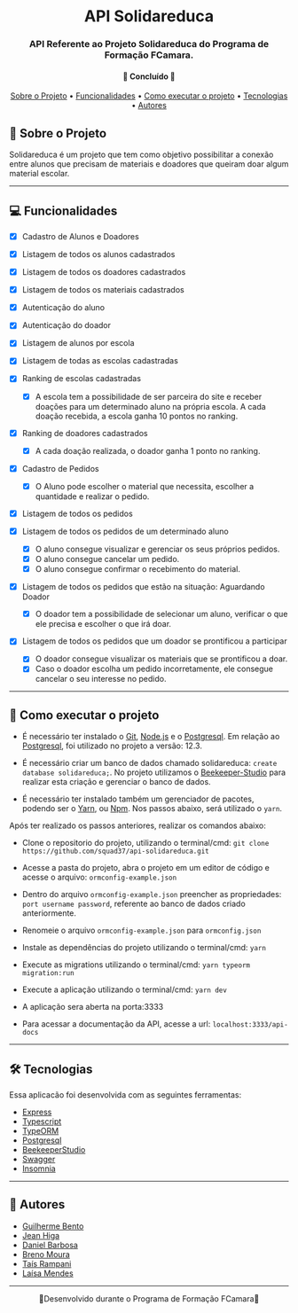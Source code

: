 <h1 align="center">API Solidareduca</h1>

<h3 align="center">
    API Referente ao Projeto Solidareduca do Programa de Formação FCamara.
</h3>

<h4 align="center">
🚀 Concluído 🚀
</h4>

<p align="center">
  <a href="#-Sobre-o-Projeto">Sobre o Projeto</a> •
  <a href="#-Funcionalidades">Funcionalidades</a> •
  <a href="#-Como-executar-o-projeto">Como executar o projeto</a> •
  <a href="#-Tecnologias">Tecnologias</a> •
  <a href="#-Autores">Autores</a>
</p>


## 📙 Sobre o Projeto


Solidareduca é um projeto que tem como objetivo possibilitar a conexão entre alunos que precisam de materiais e doadores que queiram doar algum material escolar. 

---

## 💻 Funcionalidades

- [x] Cadastro de Alunos e Doadores
- [x] Listagem de todos os alunos cadastrados
- [x] Listagem de todos os doadores cadastrados
- [x] Listagem de todos os materiais cadastrados
- [x] Autenticação do aluno
- [x] Autenticação do doador
- [x] Listagem de alunos por escola

- [x] Listagem de todas as escolas cadastradas
- [x] Ranking de escolas cadastradas
    - [x] A escola tem a possibilidade de ser parceira do site e receber doações para um determinado aluno na própria escola. A cada doação recebida, a escola ganha 10 pontos no ranking.
- [x] Ranking de doadores cadastrados
  - [x] A cada doação realizada, o doador ganha 1 ponto no ranking.

- [x] Cadastro de Pedidos
  - [x] O Aluno pode escolher o material que necessita, escolher a quantidade e realizar o pedido.
- [x] Listagem de todos os pedidos
- [x] Listagem de todos os pedidos de um determinado aluno
  - [x] O aluno consegue visualizar e gerenciar os seus próprios pedidos.
  - [x] O aluno consegue cancelar um pedido.
  - [x] O aluno consegue confirmar o recebimento do material.
- [x] Listagem de todos os pedidos que estão na situação: Aguardando Doador
  - [x] O doador tem a possibilidade de selecionar um aluno, verificar o que ele precisa e escolher o que irá doar.
- [x] Listagem de todos os pedidos que um doador se prontificou a participar
  - [x] O doador consegue visualizar os materiais que se prontificou a doar.
  - [x] Caso o doador escolha um pedido incorretamente, ele consegue cancelar o seu interesse no pedido.
  
---

## 🔸 Como executar o projeto

- É necessário ter instalado o [Git](https://git-scm.com/), [Node.js](https://nodejs.org/en/) e o [Postgresql](https://www.postgresql.org/). Em relação ao [Postgresql](https://www.postgresql.org/), foi utilizado no projeto a versão: 12.3.

- É necessário criar um banco de dados chamado solidareduca: `create database solidareduca;`. No projeto utilizamos o [Beekeeper-Studio](https://www.beekeeperstudio.io/) para realizar esta criação e gerenciar o banco de dados.

- É necessário ter instalado também um gerenciador de pacotes, podendo ser o [Yarn](https://yarnpkg.com/), ou [Npm](https://www.npmjs.com/). Nos passos abaixo, será utilizado o `yarn`.

Após ter realizado os passos anteriores, realizar os comandos abaixo:

- Clone o repositorio do projeto, utilizando o terminal/cmd: `git clone https://github.com/squad37/api-solidareduca.git`

- Acesse a pasta do projeto, abra o projeto em um editor de código e acesse o arquivo: `ormconfig-example.json`

- Dentro do arquivo `ormconfig-example.json` preencher as propriedades: `port username password`, referente ao banco de dados criado anteriormente.

- Renomeie o arquivo `ormconfig-example.json` para `ormconfig.json`

- Instale as dependências do projeto utilizando o terminal/cmd: `yarn`

- Execute as migrations utilizando o terminal/cmd: `yarn typeorm migration:run`

- Execute a aplicação utilizando o terminal/cmd: `yarn dev`

- A aplicação sera aberta na porta:3333

- Para acessar a documentação da API, acesse a url: `localhost:3333/api-docs`

---

## 🛠 Tecnologias

Essa aplicacão foi desenvolvida com as seguintes ferramentas:

- [Express](https://expressjs.com/pt-br/)
- [Typescript](https://www.typescriptlang.org/)
- [TypeORM](https://typeorm.io)
- [Postgresql](https://www.postgresql.org/)
- [BeekeeperStudio](https://www.beekeeperstudio.io/)
- [Swagger](https://swagger.io/)
- [Insomnia](https://insomnia.rest/)

---

## 📙 Autores

- [Guilherme Bento](https://www.linkedin.com/in/guilherme-bento-7a1400128/)
- [Jean Higa](https://www.linkedin.com/in/jean-higa-8374311a6/)
- [Daniel Barbosa](https://www.linkedin.com/in/daniel-barbosa-da-silva-b1ab8b170/)
- [Breno Moura](https://www.linkedin.com/in/breno-moura-43b09b21/)
- [Taís Rampani](https://www.linkedin.com/in/tais-rampani/)
- [Laísa Mendes](https://www.linkedin.com/in/laisa-mendes-6669b620a)

---

<p align="center"> 🔸Desenvolvido durante o Programa de Formação FCamara🔸 <p>